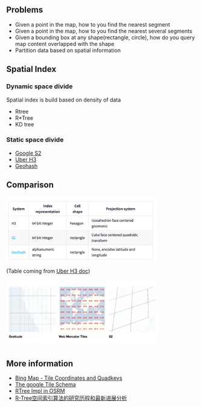 
## Problems

- Given a point in the map, how to you find the nearest segment
- Given a point in the map, how to you find the nearest several segments
- Given a bounding box at any shape(rectangle, circle), how do you query map content overlapped with the shape
- Partition data based on spatial information

## Spatial Index

### Dynamic space divide
Spatial index is build based on density of data

- Rtree
- R*Tree
- KD tree

### Static space divide

- [Google S2](./google_s2.md)
- [Uber H3](./uber_h3.md)
- [Geohash](./geohash.md)

## Comparison


<img src="../resources/spatial_index_comparison_table.png" alt="spatial_index_comparison_table" width="400"/>

(Table coming from [Uber H3 doc](https://uber.github.io/h3/#/documentation/overview/use-cases))
<br/>

<img src="../resources/spatial_index_comparison_pic.png" alt="spatial_index_comparison_pic" width="400"/>
<br/>

## More information

- [Bing Map - Tile Coordinates and Quadkeys](https://docs.microsoft.com/en-us/bingmaps/articles/bing-maps-tile-system#tile-coordinates-and-quadkeys)
- [The google Tile Schema](https://www.maptiler.com/google-maps-coordinates-tile-bounds-projection/)
- [RTree Impl in OSRM](https://github.com/Telenav/open-source-spec/blob/master/osrm/doc/od_in_osrm.md#rtree)
- [R-Tree空间索引算法的研究历程和最新进展分析](https://blog.csdn.net/chenyq2008/article/details/2140477)
